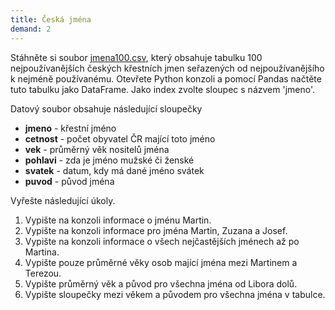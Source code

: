 ```yaml
---
title: Česká jména
demand: 2
---
```


Stáhněte si soubor [jmena100.csv](assets/jmena100.csv), který obsahuje tabulku 100 nejpoužívanějších českých křestních jmen seřazených od nejpoužívanějšího k nejméně používanému. Otevřete Python konzoli a pomocí Pandas načtěte tuto tabulku jako DataFrame. Jako index zvolte sloupec s názvem 'jmeno'.

Datový soubor obsahuje následující sloupečky

- **jmeno** \- křestní jméno
- **cetnost** \- počet obyvatel ČR mající toto jméno
- **vek** \- průměrný věk nositelů jména
- **pohlavi** \- zda je jméno mužské či ženské
- **svatek** \- datum, kdy má dané jméno svátek
- **puvod** \- původ jména

Vyřešte následující úkoly.

1. Vypište na konzoli informace o jménu Martin.
1. Vypište na konzoli informace pro jména Martin, Zuzana a Josef.
1. Vypište na konzoli informace o všech nejčastějších jménech až po Martina.
1. Vypište pouze průměrné věky osob mající jména mezi Martinem a Terezou.
1. Vypište průměrný věk a původ pro všechna jména od Libora dolů.
1. Vypište sloupečky mezi věkem a původem pro všechna jména v tabulce.
